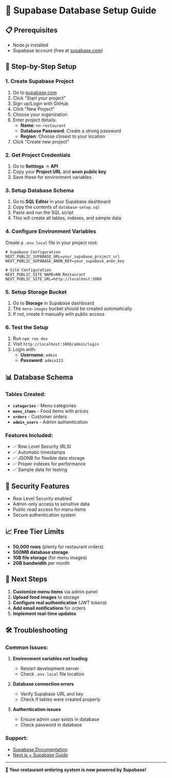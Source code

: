 # 🚀 Supabase Database Setup Guide

## **📋 Prerequisites**
- Node.js installed
- Supabase account (free at [supabase.com](https://supabase.com))

## **🔧 Step-by-Step Setup**

### **1. Create Supabase Project**
1. Go to [supabase.com](https://supabase.com)
2. Click "Start your project"
3. Sign up/Login with GitHub
4. Click "New Project"
5. Choose your organization
6. Enter project details:
   - **Name**: `nn-restaurant`
   - **Database Password**: Create a strong password
   - **Region**: Choose closest to your location
7. Click "Create new project"

### **2. Get Project Credentials**
1. Go to **Settings** → **API**
2. Copy your **Project URL** and **anon public key**
3. Save these for environment variables

### **3. Setup Database Schema**
1. Go to **SQL Editor** in your Supabase dashboard
2. Copy the contents of `database-setup.sql`
3. Paste and run the SQL script
4. This will create all tables, indexes, and sample data

### **4. Configure Environment Variables**
Create a `.env.local` file in your project root:

```env
# Supabase Configuration
NEXT_PUBLIC_SUPABASE_URL=your_supabase_project_url
NEXT_PUBLIC_SUPABASE_ANON_KEY=your_supabase_anon_key

# Site Configuration
NEXT_PUBLIC_SITE_NAME=NN Restaurant
NEXT_PUBLIC_SITE_URL=http://localhost:3000
```

### **5. Setup Storage Bucket**
1. Go to **Storage** in Supabase dashboard
2. The `menu-images` bucket should be created automatically
3. If not, create it manually with public access

### **6. Test the Setup**
1. Run `npm run dev`
2. Visit `http://localhost:3000/admin/login`
3. Login with:
   - **Username**: `admin`
   - **Password**: `admin123`

## **📊 Database Schema**

### **Tables Created:**
- **`categories`** - Menu categories
- **`menu_items`** - Food items with prices
- **`orders`** - Customer orders
- **`admin_users`** - Admin authentication

### **Features Included:**
- ✅ Row Level Security (RLS)
- ✅ Automatic timestamps
- ✅ JSONB for flexible data storage
- ✅ Proper indexes for performance
- ✅ Sample data for testing

## **🔐 Security Features**
- Row Level Security enabled
- Admin-only access to sensitive data
- Public read access for menu items
- Secure authentication system

## **📈 Free Tier Limits**
- **50,000 rows** (plenty for restaurant orders)
- **500MB database storage**
- **1GB file storage** (for menu images)
- **2GB bandwidth** per month

## **🚀 Next Steps**
1. **Customize menu items** via admin panel
2. **Upload food images** to storage
3. **Configure real authentication** (JWT tokens)
4. **Add email notifications** for orders
5. **Implement real-time updates**

## **🛠️ Troubleshooting**

### **Common Issues:**
1. **Environment variables not loading**
   - Restart development server
   - Check `.env.local` file location

2. **Database connection errors**
   - Verify Supabase URL and key
   - Check if tables were created properly

3. **Authentication issues**
   - Ensure admin user exists in database
   - Check password in database

### **Support:**
- [Supabase Documentation](https://supabase.com/docs)
- [Next.js + Supabase Guide](https://supabase.com/docs/guides/getting-started/quickstarts/nextjs)

---

**🎉 Your restaurant ordering system is now powered by Supabase!**
